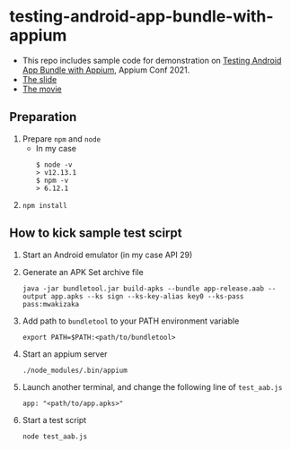 # testing-android-app-bundle-with-appium
- This repo includes sample code for demonstration on [Testing Android App Bundle with Appium](https://confengine.com/conferences/appium-conf-2021/proposal/15671/testing-android-app-bundle-with-appium), Appium Conf 2021.
- [The slide](https://www.slideshare.net/MasayukiWakizaka/testing-android-app-bundle-with-appium)
- [The movie](https://www.youtube.com/watch?v=zJqr94fTFJk)

## Preparation
1. Prepare `npm` and `node`
    - In my case
        ```
        $ node -v
        > v12.13.1
        $ npm -v
        > 6.12.1
        ```
2. `npm install`

## How to kick sample test scirpt
1. Start an Android emulator (in my case API 29)
2. Generate an APK Set archive file
    ```
    java -jar bundletool.jar build-apks --bundle app-release.aab --output app.apks --ks sign --ks-key-alias key0 --ks-pass pass:mwakizaka
    ```
3. Add path to `bundletool` to your PATH environment variable
    ```
    export PATH=$PATH:<path/to/bundletool>
    ```
4. Start an appium server
    ```
    ./node_modules/.bin/appium
    ```
5. Launch another terminal, and change the following line of `test_aab.js`
    ```
    app: "<path/to/app.apks>"
    ```

6. Start a test script
    ```
    node test_aab.js
    ```


